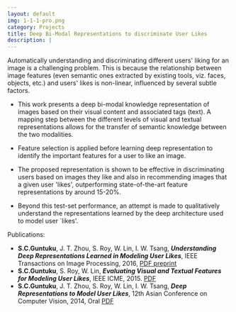 ```yaml
---
layout: default
img: 1-1-1-pro.png
category: Projects
title: Deep Bi-Modal Representations to discriminate User Likes
description: |
---
```


Automatically understanding and discriminating different users' liking for an image is a challenging problem. This is because the relationship between image features (even semantic ones extracted by existing tools, viz. faces, objects, etc.) and users' likes is non-linear, influenced by several subtle factors.   

  * This work presents a deep bi-modal knowledge representation of images based on their visual content and associated tags (text). A mapping step between the different levels of visual and textual representations allows for the transfer of semantic knowledge between the two modalities.   

  * Feature selection is applied before learning deep representation to identify the important features for a user to like an image.    
  
  * The proposed representation is shown to be effective in discriminating users based on images they like and also in recommending images that a given user 'likes', outperforming state-of-the-art feature representations by around 15-20%.    
  
  * Beyond this test-set performance, an attempt is made to qualitatively understand the representations learned by the deep architecture used to model user `likes'.   
  
Publications:
 +  **S.C.Guntuku**, J. T. Zhou, S. Roy, W. Lin, I. W. Tsang, **_Understanding Deep Representations Learned in Modeling User Likes_**, IEEE Transactions on Image Processing, 2016, [PDF preprint](https://www.dropbox.com/s/iwnhq1w3m3i70nd/TIP_SubmissionR3.pdf?dl=1)
 +  **S.C.Guntuku**, S. Roy, W. Lin, **_Evaluating Visual and Textual Features for Modeling User Likes_**, IEEE ICME,  2015. [PDF](https://www.dropbox.com/s/43xkoqui4liac1j/ICME2015_ID114.pdf?dl=1)
 + **S.C.Guntuku**, J. T. Zhou, S. Roy, W. Lin, I. W. Tsang,  **_Deep Representations to Model User Likes_**, 12th Asian Conference on Computer Vision, 2014, Oral [PDF](https://www.dropbox.com/s/cjjxt1cqw7wdqtk/ACCV2014.pdf?dl=1)   
